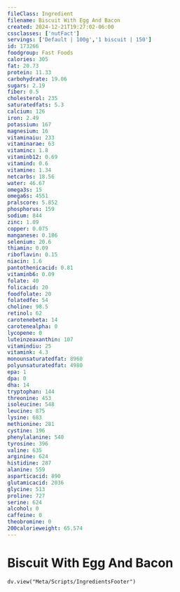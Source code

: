 ```yaml
---
fileClass: Ingredient
filename: Biscuit With Egg And Bacon
created: 2024-12-21T19:27:02-06:00
cssclasses: ['nutFact']
servings: ['Default | 100g','1 biscuit | 150']
id: 173266
foodgroup: Fast Foods
calories: 305
fat: 20.73
protein: 11.33
carbohydrate: 19.06
sugars: 2.19
fiber: 0.5
cholesterol: 235
saturatedfats: 5.3
calcium: 126
iron: 2.49
potassium: 167
magnesium: 16
vitaminaiu: 233
vitaminarae: 63
vitaminc: 1.8
vitaminb12: 0.69
vitamind: 0.6
vitamine: 1.34
netcarbs: 18.56
water: 46.67
omega3s: 15
omega6s: 4551
pralscore: 5.852
phosphorus: 159
sodium: 844
zinc: 1.09
copper: 0.075
manganese: 0.186
selenium: 20.6
thiamin: 0.09
riboflavin: 0.15
niacin: 1.6
pantothenicacid: 0.81
vitaminb6: 0.09
folate: 40
folicacid: 20
foodfolate: 20
folatedfe: 54
choline: 98.5
retinol: 62
carotenebeta: 14
carotenealpha: 0
lycopene: 0
luteinzeaxanthin: 107
vitamindiu: 25
vitamink: 4.3
monounsaturatedfat: 8960
polyunsaturatedfat: 4980
epa: 1
dpa: 0
dha: 14
tryptophan: 144
threonine: 453
isoleucine: 548
leucine: 875
lysine: 683
methionine: 281
cystine: 196
phenylalanine: 540
tyrosine: 396
valine: 635
arginine: 624
histidine: 287
alanine: 559
asparticacid: 890
glutamicacid: 2036
glycine: 513
proline: 727
serine: 624
alcohol: 0
caffeine: 0
theobromine: 0
200calorieweight: 65.574
---
```


# Biscuit With Egg And Bacon

```dataviewjs
dv.view("Meta/Scripts/IngredientsFooter")
```